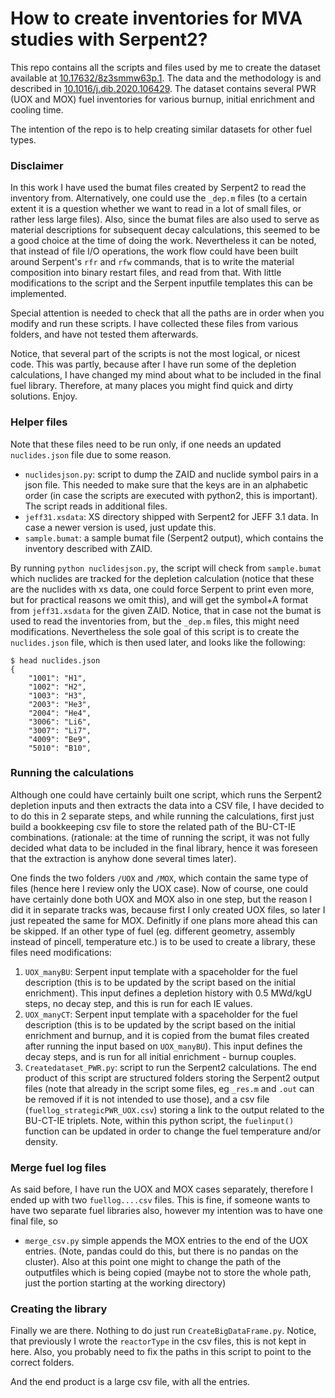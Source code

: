 How to create inventories for MVA studies with Serpent2?
========================================================

This repo contains all the scripts and files used by me to create the dataset available at [10.17632/8z3smmw63p.1](https://data.mendeley.com/datasets/8z3smmw63p/1). The data and the methodology is and described in [10.1016/j.dib.2020.106429](https://www.sciencedirect.com/science/article/pii/S2352340920313111?via%3Dihub). The dataset contains several PWR (UOX and MOX) fuel inventories for various burnup, initial enrichment and cooling time. 

The intention of the repo is to help creating similar datasets for other fuel types.

### Disclaimer

In this work I have used the bumat files created by Serpent2 to read the inventory from. Alternatively, one could use the `_dep.m` files (to a certain extent it is a question whether we want to read in a lot of small files, or rather less large files). Also, since the bumat files are also used to serve as material descriptions for subsequent decay calculations, this seemed to be a good choice at the time of doing the work. Nevertheless it can be noted, that instead of file I/O operations, the work flow could have been built around Serpent's `rfr` and `rfw` commands, that is to write the material composition into binary restart files, and read from that. With little modifications to the script and the Serpent inputfile templates this can be implemented. 

Special attention is needed to check that all the paths are in order when you modify and run these scripts. I have collected these files from various folders, and have not tested them afterwards.

Notice, that several part of the scripts is not the most logical, or nicest code. This was partly, because after I have run some of the depletion calculations, I have changed my mind about what to be included in the final fuel library. Therefore, at many places you might find quick and dirty solutions. Enjoy.

### Helper files

Note that these files need to be run only, if one needs an updated `nuclides.json` file due to some reason. 

- `nuclidesjson.py`: script to dump the ZAID and nuclide symbol pairs in a json file. This needed to make sure that the keys are in an alphabetic order (in case the scripts are executed with python2, this is important). The script reads in additional files.
- `jeff31.xsdata`: XS directory shipped with Serpent2 for JEFF 3.1 data. In case a newer version is used, just update this.
- `sample.bumat`: a sample bumat file (Serpent2 output), which contains the inventory described with ZAID. 

By running `python nuclidesjson.py`, the script will check from `sample.bumat` which nuclides are tracked for the depletion calculation (notice that these are the nuclides with xs data, one could force Serpent to print even more, but for practical reasons we omit this), and will get the symbol+A format from `jeff31.xsdata` for the given ZAID. Notice, that in case not the bumat is used to read the inventories from, but the `_dep.m` files, this might need modifications. Nevertheless the sole goal of this script is to create the `nuclides.json` file, which is then used later, and looks like the following:

```
$ head nuclides.json 
{
    "1001": "H1",
    "1002": "H2",
    "1003": "H3",
    "2003": "He3",
    "2004": "He4",
    "3006": "Li6",
    "3007": "Li7",
    "4009": "Be9",
    "5010": "B10",
```

### Running the calculations

Although one could have certainly built one script, which runs the Serpent2 depletion inputs and then extracts the data into a CSV file, I have decided to to do this in 2 separate steps, and while running the calculations, first just build a bookkeeping csv file to store the related path of the BU-CT-IE combinations. (rationale: at the time of running the script, it was not fully decided what data to be included in the final library, hence it was foreseen that the extraction is anyhow done several times later).

One finds the two folders `/UOX` and `/MOX`, which contain the same type of files (hence here I review only the UOX case). Now of course, one could have certainly done both UOX and MOX also in one step, but the reason I did it in separate tracks was, because first I only created UOX files, so later I just repeated the same for MOX. Definitly if one plans more ahead this can be skipped. If an other type of fuel (eg. different geometry, assembly instead of pincell, temperature etc.) is to be used to create a library, these files need modifications:

1. `UOX_manyBU`: Serpent input template with a spaceholder for the fuel description (this is to be updated by the script based on the initial enrichment). This input defines a depletion history with 0.5 MWd/kgU steps, no decay step, and this is run for each IE values. 
2. `UOX_manyCT`: Serpent input template with a spaceholder for the fuel description (this is to be updated by the script based on the initial enrichment and burnup, and it is copied from the bumat files created after running the input based on `UOX_manyBU`). This input defines the decay steps, and is run for all initial enrichment - burnup couples.
3. `Createdataset_PWR.py`: script to run the Serpent2 calculations. The end product of this script are structured folders storing the Serpent2 output files (note that already in the script some files, eg `_res.m` and `.out` can be removed if it is not intended to use those), and a csv file (`fuellog_strategicPWR_UOX.csv`) storing a link to the output related to the BU-CT-IE triplets. Note, within this python script, the `fuelinput()` function can be updated in order to change the fuel temperature and/or density. 

### Merge fuel log files


As said before, I have run the UOX and MOX cases separately, therefore I ended up with two `fuellog....csv` files. This is fine, if someone wants to have two separate fuel libraries also, however my intention was to have one final file, so 

- `merge_csv.py` simple appends the MOX entries to the end of the UOX entries. (Note, pandas could do this, but there is no pandas on the cluster). Also at this point one might to change the path of the outputfiles which is being copied (maybe not to store the whole path, just the portion starting at the working directory)

### Creating the library

Finally we are there. Nothing to do just run `CreateBigDataFrame.py`. Notice, that previously I wrote the `reactorType` in the csv files, this is not kept in here. Also, you probably need to fix the paths in this script to point to the correct folders. 

And the end product is a large csv file, with all the entries.


